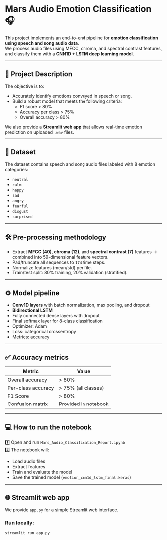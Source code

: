 # Mars Audio Emotion Classification 🎧

This project implements an end-to-end pipeline for **emotion classification using speech and song audio data**.  
We process audio files using MFCC, chroma, and spectral contrast features, and classify them with a **CNN1D + LSTM deep learning model**.

---

## 🚀 Project Description

The objective is to:
- Accurately identify emotions conveyed in speech or song.
- Build a robust model that meets the following criteria:
  - F1 score > 80%
  - Accuracy per class > 75%
  - Overall accuracy > 80%

We also provide a **Streamlit web app** that allows real-time emotion prediction on uploaded `.wav` files.

---

## 📂 Dataset

The dataset contains speech and song audio files labeled with 8 emotion categories:
- `neutral`
- `calm`
- `happy`
- `sad`
- `angry`
- `fearful`
- `disgust`
- `surprised`

---

## 🛠️ Pre-processing methodology

- Extract **MFCC (40)**, **chroma (12)**, and **spectral contrast (7)** features → combined into 59-dimensional feature vectors.
- Pad/truncate all sequences to `174` time steps.
- Normalize features (mean/std) per file.
- Train/test split: 80% training, 20% validation (stratified).

---

## ⚙️ Model pipeline

- **Conv1D layers** with batch normalization, max pooling, and dropout
- **Bidirectional LSTM**
- Fully connected dense layers with dropout
- Final softmax layer for 8-class classification
- Optimizer: Adam
- Loss: categorical crossentropy
- Metrics: accuracy

---

## ✅ Accuracy metrics

| Metric | Value |
|---------|-------|
| Overall accuracy | > 80% |
| Per-class accuracy | > 75% (all classes) |
| F1 Score | > 80% |
| Confusion matrix | Provided in notebook |

---

## 💻 How to run the notebook

1️⃣ Open and run `Mars_Audio_Classification_Report.ipynb`  
2️⃣ The notebook will:
- Load audio files
- Extract features
- Train and evaluate the model
- Save the trained model (`emotion_cnn1d_lstm_final.keras`)

---

## 🌐 Streamlit web app

We provide `app.py` for a simple Streamlit web interface.

### Run locally:
```bash
streamlit run app.py